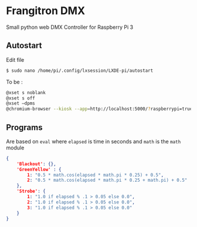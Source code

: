 # Frangitron DMX

Small python web DMX Controller for Raspberry Pi 3

## Autostart

Edit file

````bash
$ sudo nano /home/pi/.config/lxsession/LXDE-pi/autostart
````

To be :

````bash
@xset s noblank
@xset s off
@xset –dpms
@chromium-browser --kiosk --app=http://localhost:5000/?raspberrypi=true
````

## Programs

Are based on `eval` where `elapsed` is time in seconds and `math` is the `math` module

````json
{
    'Blackout': {},
    'GreenYellow' : {
        1: "0.5 * math.cos(elapsed * math.pi * 0.25) + 0.5",
        2: "0.5 * math.cos(elapsed * math.pi * 0.25 + math.pi) + 0.5"
    },
    'Strobe': {
        1: "1.0 if elapsed % .1 > 0.05 else 0.0",
        2: "1.0 if elapsed % .1 > 0.05 else 0.0",
        3: "1.0 if elapsed % .1 > 0.05 else 0.0"
    }
}
````
